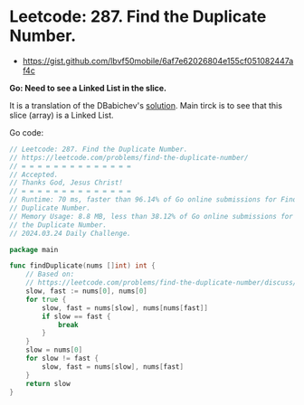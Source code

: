 # Leetcode: 287. Find the Duplicate Number.

- https://gist.github.com/lbvf50mobile/6af7e62026804e155cf051082447af4c

**Go: Need to see a Linked List in the slice.**

It is a translation of the DBabichev's [solution](https://leetcode.com/problems/find-the-duplicate-number/discuss/704693/Python-2-solutions%3A-Linked-List-Cycle-O(n)-and-BS-O(n-log-n)-explained). Main tirck is to see that
this slice (array) is a Linked List.

Go code:
```Go
// Leetcode: 287. Find the Duplicate Number.
// https://leetcode.com/problems/find-the-duplicate-number/
// = = = = = = = = = = = = = =
// Accepted.
// Thanks God, Jesus Christ!
// = = = = = = = = = = = = = =
// Runtime: 70 ms, faster than 96.14% of Go online submissions for Find the
// Duplicate Number.
// Memory Usage: 8.8 MB, less than 38.12% of Go online submissions for Find
// the Duplicate Number.
// 2024.03.24 Daily Challenge.

package main

func findDuplicate(nums []int) int {
	// Based on:
	// https://leetcode.com/problems/find-the-duplicate-number/discuss/704693/Python-2-solutions%3A-Linked-List-Cycle-O(n)-and-BS-O(n-log-n)-explained
	slow, fast := nums[0], nums[0]
	for true {
		slow, fast = nums[slow], nums[nums[fast]]
		if slow == fast {
			break
		}
	}
	slow = nums[0]
	for slow != fast {
		slow, fast = nums[slow], nums[fast]
	}
	return slow
}
```
